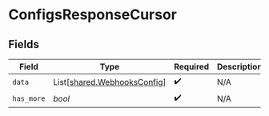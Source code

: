 # ConfigsResponseCursor


## Fields

| Field                                                                | Type                                                                 | Required                                                             | Description                                                          | Example                                                              |
| -------------------------------------------------------------------- | -------------------------------------------------------------------- | -------------------------------------------------------------------- | -------------------------------------------------------------------- | -------------------------------------------------------------------- |
| `data`                                                               | List[[shared.WebhooksConfig](../../models/shared/webhooksconfig.md)] | :heavy_check_mark:                                                   | N/A                                                                  |                                                                      |
| `has_more`                                                           | *bool*                                                               | :heavy_check_mark:                                                   | N/A                                                                  | false                                                                |